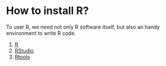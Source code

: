 


# How to install R?

To user R, we need not only R software itself, but also an handy environment to write R code.

1. [R](http://cran.rstudio.com/)
2. [RStudio](http://www.rstudio.com/ide/download/desktop)
3. [Rtools](http://cran.rstudio.com/bin/windows/Rtools/)

